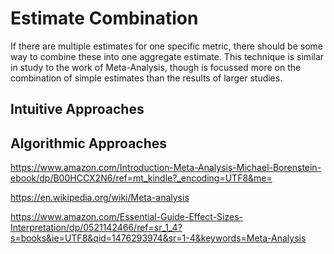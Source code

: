 # Estimate Combination

If there are multiple estimates for one specific metric, there should be some way to combine these into one aggregate estimate. This technique is similar in study to the work of Meta-Analysis, though is focussed more on the combination of simple estimates than the results of larger studies.

## Intuitive Approaches

## Algorithmic Approaches

https://www.amazon.com/Introduction-Meta-Analysis-Michael-Borenstein-ebook/dp/B00HCCX2N6/ref=mt_kindle?_encoding=UTF8&me=

https://en.wikipedia.org/wiki/Meta-analysis

https://www.amazon.com/Essential-Guide-Effect-Sizes-Interpretation/dp/0521142466/ref=sr_1_4?s=books&ie=UTF8&qid=1476293974&sr=1-4&keywords=Meta-Analysis

